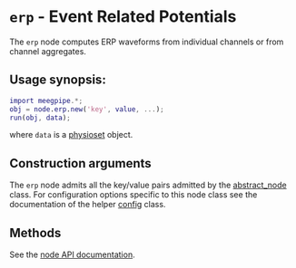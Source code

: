 `erp` - Event Related Potentials
===

The `erp` node computes ERP waveforms from individual channels or from channel
aggregates.

## Usage synopsis:

````matlab
import meegpipe.*;
obj = node.erp.new('key', value, ...);
run(obj, data);
````

where `data` is a [physioset][physioset] object.

[physioset]: https://github.com/germangh/matlab_physioset/blob/master/%2Bphysioset/%40physioset/README.md


## Construction arguments

The `erp` node admits all the key/value pairs admitted by the
[abstract_node][abstract-node] class. For configuration options specific to this
node class see the documentation of the helper [config][config] class.

[abstract-node]: ../@abstract_node/README.md
[config]: ./config.md


## Methods

See the [node API documentation][node].

[node]: ../


